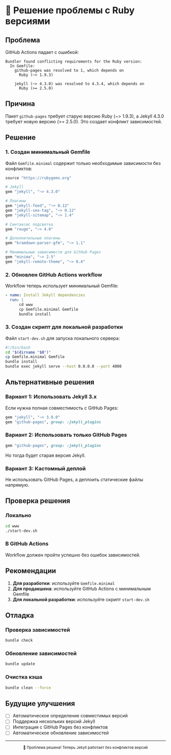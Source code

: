 # 🔧 Решение проблемы с Ruby версиями

## Проблема

GitHub Actions падает с ошибкой:
```
Bundler found conflicting requirements for the Ruby version:
  In Gemfile:
    github-pages was resolved to 1, which depends on
      Ruby (~> 1.9.3)

    jekyll (~> 4.3.0) was resolved to 4.3.4, which depends on
      Ruby (>= 2.5.0)
```

## Причина

Пакет `github-pages` требует старую версию Ruby (~> 1.9.3), а Jekyll 4.3.0 требует новую версию (>= 2.5.0). Это создает конфликт зависимостей.

## Решение

### 1. Создан минимальный Gemfile

Файл `Gemfile.minimal` содержит только необходимые зависимости без конфликтов:

```ruby
source "https://rubygems.org"

# Jekyll
gem "jekyll", "~> 4.3.0"

# Плагины
gem "jekyll-feed", "~> 0.12"
gem "jekyll-seo-tag", "~> 0.12"
gem "jekyll-sitemap", "~> 1.4"

# Синтаксис подсветка
gem "rouge", "~> 4.0"

# Дополнительные плагины
gem "kramdown-parser-gfm", "~> 1.1"

# Минимальные зависимости для GitHub Pages
gem "minima", "~> 2.5"
gem "jekyll-remote-theme", "~> 0.4"
```

### 2. Обновлен GitHub Actions workflow

Workflow теперь использует минимальный Gemfile:

```yaml
- name: Install Jekyll dependencies
  run: |
      cd www
      cp Gemfile.minimal Gemfile
      bundle install
```

### 3. Создан скрипт для локальной разработки

Файл `start-dev.sh` для запуска локального сервера:

```bash
#!/bin/bash
cd "$(dirname "$0")"
cp Gemfile.minimal Gemfile
bundle install
bundle exec jekyll serve --host 0.0.0.0 --port 4000
```

## Альтернативные решения

### Вариант 1: Использовать Jekyll 3.x

Если нужна полная совместимость с GitHub Pages:

```ruby
gem "jekyll", "~> 3.9.0"
gem "github-pages", group: :jekyll_plugins
```

### Вариант 2: Использовать только GitHub Pages

```ruby
gem "github-pages", group: :jekyll_plugins
```

Но тогда будет старая версия Jekyll.

### Вариант 3: Кастомный деплой

Не использовать GitHub Pages, а деплоить статические файлы напрямую.

## Проверка решения

### Локально

```bash
cd www
./start-dev.sh
```

### В GitHub Actions

Workflow должен пройти успешно без ошибок зависимостей.

## Рекомендации

1. **Для разработки**: используйте `Gemfile.minimal`
2. **Для продакшена**: используйте GitHub Actions с минимальным Gemfile
3. **Для локальной разработки**: используйте скрипт `start-dev.sh`

## Отладка

### Проверка зависимостей

```bash
bundle check
```

### Обновление зависимостей

```bash
bundle update
```

### Очистка кэша

```bash
bundle clean --force
```

## Будущие улучшения

- [ ] Автоматическое определение совместимых версий
- [ ] Поддержка нескольких версий Jekyll
- [ ] Интеграция с GitHub Pages без конфликтов
- [ ] Автоматическое обновление зависимостей

---

<div align="center">
  <sub>🔧 Проблема решена! Теперь Jekyll работает без конфликтов версий</sub>
</div>
